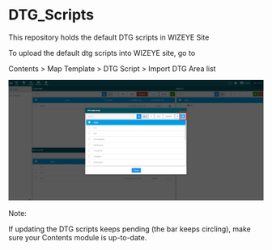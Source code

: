 # DTG_Scripts
This repository holds the default DTG scripts in WIZEYE Site


To upload the default dtg scripts into WIZEYE site, go to 

Contents > Map Template > DTG Script > Import DTG Area list

![alt text](https://github.com/wizeyeManual/DTG_Scripts/blob/master/dtg_scripts.png?raw=true)



Note:

If updating the DTG scripts keeps pending (the bar keeps circling), make sure your Contents module is up-to-date. 
